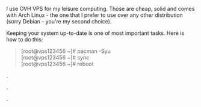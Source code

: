 I use OVH VPS for my leisure computing. Those are cheap, solid and comes with Arch Linux - the one that I prefer to use over any other distribution \(sorry Debian - you're my second choice\).

Keeping your system up-to-date is one of most important tasks. Here is how to do this:

> \[root@vps123456 ~\]\# pacman -Syu  
> \[root@vps123456 ~\]\# sync  
> \[root@vps123456 ~\]\# reboot

.

.

.



